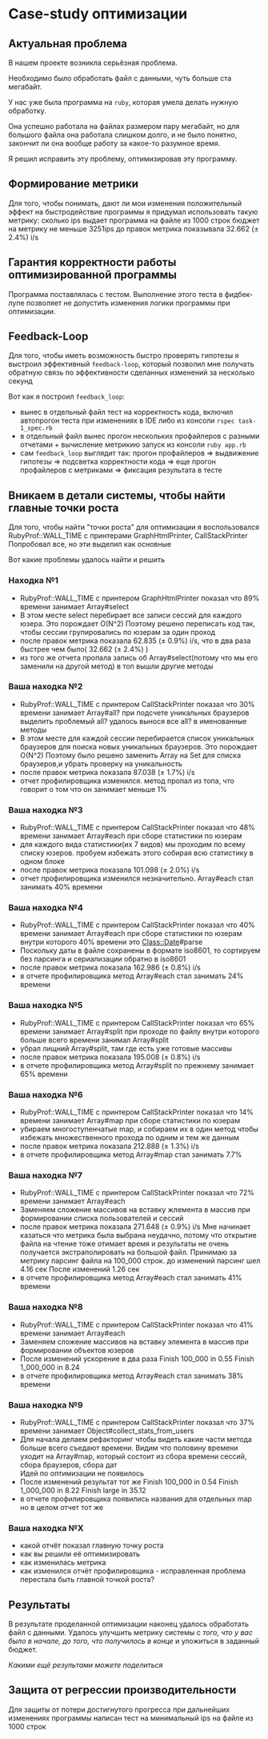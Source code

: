 # Case-study оптимизации

## Актуальная проблема
В нашем проекте возникла серьёзная проблема.

Необходимо было обработать файл с данными, чуть больше ста мегабайт.

У нас уже была программа на `ruby`, которая умела делать нужную обработку.

Она успешно работала на файлах размером пару мегабайт, но для большого файла она работала слишком долго, и не было понятно, закончит ли она вообще работу за какое-то разумное время.

Я решил исправить эту проблему, оптимизировав эту программу.

## Формирование метрики
Для того, чтобы понимать, дают ли мои изменения положительный эффект на быстродействие программы я придумал использовать такую метрику: 
сколько ips выдает программа на файле из 1000 строк
бюджет на метрику не меньше 3251ips
до правок метрика показывала 32.662 (± 2.4%) i/s 

## Гарантия корректности работы оптимизированной программы
Программа поставлялась с тестом. Выполнение этого теста в фидбек-лупе позволяет не допустить изменения логики программы при оптимизации.

## Feedback-Loop
Для того, чтобы иметь возможность быстро проверять гипотезы я выстроил эффективный `feedback-loop`, который позволил мне получать обратную связь по эффективности сделанных изменений за несколько секунд

Вот как я построил `feedback_loop`:
- вынес в отдельный файл тест на корректность кода, включил автопрогон теста при изменениях в IDE либо из консоли `rspec task-1_spec.rb` 
- в отдельный файл вынес прогон нескольких профайлеров с разными отчетами + вычисление метрикию запуск из консоли `ruby app.rb`
- сам `feedback_loop` выглядит так: прогон профайлеров => выдвижение гипотезы => подсветка корректности кода => еще прогон профайлеров с метриками => фиксация результата в тесте 

## Вникаем в детали системы, чтобы найти главные точки роста
Для того, чтобы найти "точки роста" для оптимизации я воспользовался RubyProf::WALL_TIME c принтерами GraphHtmlPrinter, CallStackPrinter
Попробовал все, но эти выделил как основные

Вот какие проблемы удалось найти и решить

### Находка №1 
- RubyProf::WALL_TIME c принтером GraphHtmlPrinter показал что 89% времени занимает Array#select
- В этом месте select перебирает все записи сессий для каждого юзера. Это порождает O(N^2)
  Поэтому решено переписать код так, чтобы сессии групировались по юзерам за один проход  
- после правок метрика показала 62.835  (± 0.9%) i/s, что в два раза быстрее чем было( 32.662 (± 2.4%) ) 
- из того же отчета пропала запись об Array#select(потому что мы его заменили на другой метод) в топ вышли другие методы

### Ваша находка №2
- RubyProf::WALL_TIME c принтером CallStackPrinter показал что 30% времени занимает Array#all? при подсчете уникальных браузеров
  выделить проблемый all? удалось вынося все all? в именованные методы
- В этом месте для каждой сессии перебирается список уникальных браузеров для поиска новых уникальных браузеров. Это порождает O(N^2)
  Поэтому было решено заменить Array на Set для списка браузеров,и убрать проверку на уникальность
- после правок метрика показала  87.038  (± 1.7%) i/s
- отчет профилировщика изменился. метод пропал из топа, что говорит о том что он занимает меньше 1%

### Ваша находка №3
- RubyProf::WALL_TIME c принтером CallStackPrinter показал что 48% времени занимает Array#each при сборе статистики по юзерам
- для каждого вида статистики(их 7 видов) мы проходим по всему списку юзеров.
  пробуем избежать этого собирая всю статистику в одном блоке 
- после правок метрика показала  101.098  (± 2.0%) i/s
- отчет профилировщика изменился незначительно.  Array#each стал занимать 40% времени

### Ваша находка №4
- RubyProf::WALL_TIME c принтером CallStackPrinter показал что 40% времени занимает Array#each при сборе статистики по юзерам
  внутри которого 40% времени это <Class::Date>#parse
- Поскольку даты в файле сохранены в формате iso8601, то сортируем без парсинга и сериализации обратно в iso8601
- после правок метрика показала  162.986  (± 0.8%) i/s
- в отчете профилировщика метод Array#each стал занимать 24% времени

### Ваша находка №5
- RubyProf::WALL_TIME c принтером CallStackPrinter показал что 65% времени занимает Array#split при проходе по файлу
  внутри которого больше всего времени занимал Array#split
- убрал лищний Array#split, там где есть уже готовые массивы
- после правок метрика показала  195.008  (± 0.8%) i/s 
- в отчете профилировщика метод Array#split по прежнему занимает 65% времени

### Ваша находка №6
- RubyProf::WALL_TIME c принтером CallStackPrinter показал что 14% времени занимает Array#map при сборе статистики по юзерам
- убираем многоступенчатые map, и собираем их в один метод чтобы избежать множественного прохода по одним и тем же данным
- после правок метрика показала  212.888  (± 1.3%) i/s 
- в отчете профилировщика метод Array#map стал занимать 7.7%

### Ваша находка №7
- RubyProf::WALL_TIME c принтером CallStackPrinter показал что 72% времени занимает Array#each
- Заменяем сложение массивов на вставку жлемента в массив при формировании списка пользователей и сессий
- после правок метрика показала  271.648  (± 0.9%) i/s 
  Мне начинает казаться что метрика была выбрана неудачно, потому что открытие файла на чтение тоже отимает время 
  и результаты не очень получается экстраполировать на большой файл.
  Принимаю за метрику парсинг файла на 100_000 строк. до изменений парсинг шел 4.16 сек После изменений 1.26 сек
- в отчете профилировщика метод Array#each стал занимать 41% времени

### Ваша находка №8
- RubyProf::WALL_TIME c принтером CallStackPrinter показал что 41% времени занимает Array#each
- Заменяем сложение массивов на вставку элемента в массив при формировании объектов юзеров
- После изменений ускорение в два раза
  Finish 100_000 in 0.55
  Finish 1_000_000 in 8.24
- в отчете профилировщика метод Array#each стал занимать 38% времени

### Ваша находка №9
- RubyProf::WALL_TIME c принтером CallStackPrinter показал что 37% времени занимает Object#collect_stats_from_users
- Для начала делаем рефакторинг чтобы видеть какие части метода больше всего съедают времени.
  Видим что половину времени уходит на Array#map, который состоит из сбора времени сессий, сбора браузеров, сбора дат  
  Идей по оптимизации не появилось  
- После изменений результат тот же
  Finish 100_000 in 0.54
  Finish 1_000_000 in 8.22
  Finish large in 35.12
- в отчете профилировщика появились названия для отдельных map но в целом отчет тот же

### Ваша находка №X
- какой отчёт показал главную точку роста
- как вы решили её оптимизировать
- как изменилась метрика
- как изменился отчёт профилировщика - исправленная проблема перестала быть главной точкой роста?

## Результаты
В результате проделанной оптимизации наконец удалось обработать файл с данными.
Удалось улучшить метрику системы с *того, что у вас было в начале, до того, что получилось в конце* и уложиться в заданный бюджет.

*Какими ещё результами можете поделиться*

## Защита от регрессии производительности
Для защиты от потери достигнутого прогресса при дальнейших изменениях программы написан тест на минимальный ips на файле из 1000 строк


